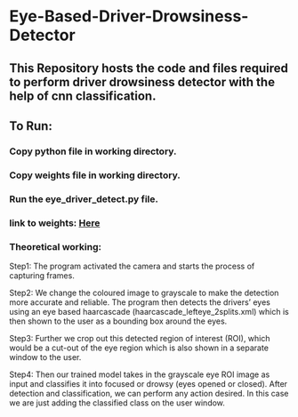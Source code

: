 # Eye-Based-Driver-Drowsiness-Detector

## This Repository hosts the code and files required to perform driver drowsiness detector with the help of cnn classification.

## To Run:

### Copy python file in working directory.
### Copy weights file in working directory.
### Run the eye_driver_detect.py file.
### link to weights: [Here](https://drive.google.com/file/d/1Lr8WcUxcZ4cYR6B932vZX0zCZNmKNot2/view?usp=sharing)

### Theoretical working:
Step1: The program activated the camera and starts the process of capturing frames.

Step2: We change the coloured image to grayscale to make the detection more accurate and reliable. The program then detects the drivers’ eyes using an eye based haarcascade (haarcascade_lefteye_2splits.xml) which is then shown to the user as a bounding box around the eyes.

Step3: Further we crop out this detected region of interest (ROI), which would be a cut-out of the eye region which is also shown in a separate window to the user.

Step4: Then our trained model takes in the grayscale eye ROI image as input and classifies it into focused or drowsy (eyes opened or closed). 
After detection and classification, we can perform any action desired. In this case we are just adding the classified class on the user window.
